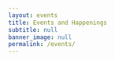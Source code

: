 ```yaml
---
layout: events
title: Events and Happenings
subtitle: null
banner_image: null
permalink: /events/
---
```


<!-- Content here would show up above your list of events -->
